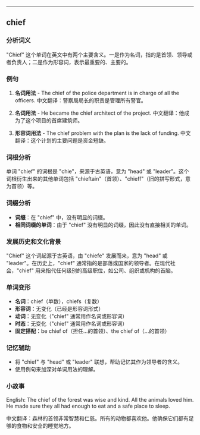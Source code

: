
---------------
## chief
### 分析词义
"Chief" 这个单词在英文中有两个主要含义。一是作为名词，指的是首领、领导或者负责人；二是作为形容词，表示最重要的、主要的。

### 例句
1. **名词用法** - The chief of the police department is in charge of all the officers.
   中文翻译：警察局局长的职责是管理所有警官。

2. **名词用法** - He became the chief architect of the project.
   中文翻译：他成为了这个项目的首席建筑师。

3. **形容词用法** - The chief problem with the plan is the lack of funding.
   中文翻译：这个计划的主要问题是资金短缺。

### 词根分析
单词 "chief" 的词根是 "chie"，来源于古英语，意为 "head" 或 "leader"。这个词根衍生出来的其他单词包括 "chieftain"（首领）、"chieff"（旧的拼写形式，意为首领）等。

### 词缀分析
- **词缀**：在 "chief" 中，没有明显的词缀。
- **相同词缀的单词**：由于 "chief" 没有明显的词缀，因此没有直接相关的单词。

### 发展历史和文化背景
"Chief" 这个词起源于古英语，由 "chiefe" 发展而来，意为 "head" 或 "leader"。在历史上，"chief" 通常指的是部落或国家的领导者。在现代社会，"chief" 用来指代任何级别的高级职位，如公司、组织或机构的首脑。

### 单词变形
- **名词**：chief（单数），chiefs（复数）
- **形容词**：无变化（已经是形容词形式）
- **动词**：无变化（"chief" 通常用作名词或形容词）
- **时态**：无变化（"chief" 通常用作名词或形容词）
- **固定搭配**：be chief of（担任...的首领）、the chief of（...的首领）

### 记忆辅助
- 将 "chief" 与 "head" 或 "leader" 联想，帮助记忆其作为领导者的含义。
- 使用例句来加深对单词用法的理解。

### 小故事
English: The chief of the forest was wise and kind. All the animals loved him. He made sure they all had enough to eat and a safe place to sleep.

中文翻译：森林的首领非常智慧和仁慈。所有的动物都喜欢他。他确保它们都有足够的食物和安全的睡觉地方。

